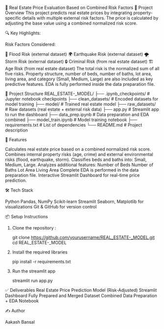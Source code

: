 🏡 Real Estate Price Evaluation Based on Combined Risk Factors
📄 Project Overview
This project predicts real estate prices by integrating property-specific details with multiple external risk factors. The price is calculated by adjusting the base value using a combined normalized risk score.

🔍 Key Highlights:

Risk Factors Considered:

🌊 Flood Risk (external dataset)
🌍 Earthquake Risk (external dataset)
🌪️ Storm Risk (external dataset)
🔒 Criminal Risk (from real estate dataset)
🏗️ Age Risk (from real estate dataset)
The total risk is the normalized sum of all five risks.
Property structure, number of beds, number of baths, lot area, living area, and category (Small, Medium, Large) are also included as key predictive features.
EDA is fully performed inside the data preparation file.

📂 Project Structure
REAL_ESTATE-_MODEL/
├── .ipynb_checkpoints/      # Jupyter notebook checkpoints
├── clean_datasets/          # Encoded datasets for model training
├── model/                   # Trained real estate model
├── raw_datasets/            # Raw datasets (real estate + external risk data)
├── app.py                   # Streamlit app to run the dashboard
├── data_prep.ipynb          # Data preparation and EDA combined
├── model_train.ipynb        # Model training notebook
├── requirements.txt         # List of dependencies
└── README.md                # Project description

🚀 Features

Calculates real estate price based on a combined normalized risk score.
Combines internal property risks (age, crime) and external environmental risks (flood, earthquake, storm).
Classifies beds and baths  into: Small, Medium, Large.
Analyzes additional features:
Number of Beds
Number of Baths
Lot Area
Living Area
Complete EDA is performed in the data preparation file.
Interactive Streamlit Dashboard for real-time price prediction.

🛠️ Tech Stack

Python
Pandas, NumPy
Scikit-learn
Streamlit
Seaborn, Matplotlib for visualizations
Git & GitHub for version control

📦 Setup Instructions

1. Clone the repository :

   git clone https://github.com/yourusername/REAL_ESTATE-_MODEL.git
   cd REAL_ESTATE-_MODEL
   
2. Install the required libraries

   pip install -r requirements.txt

3. Run the streamlit app

   streamlit run app.py

✅ Deliverables
Real Estate Price Prediction Model (Risk-Adjusted)
Streamlit Dashboard
Fully Prepared and Merged Dataset
Combined Data Preparation + EDA Notebook

✍️ Author

Aakash Bansal




